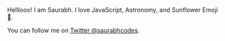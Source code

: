 Helllooo! I am Saurabh. I love JavaScript, Astronomy, and Sunflower Emoji 🌻. 

You can follow me on [Twitter @saurabhcodes](https://twitter.com/saurabhcodes).